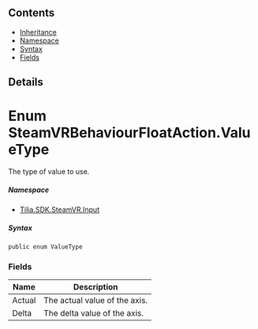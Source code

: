 ## Contents

* [Inheritance]
* [Namespace]
* [Syntax]
* [Fields]

## Details

# Enum SteamVRBehaviourFloatAction.ValueType

The type of value to use.

##### Namespace

* [Tilia.SDK.SteamVR.Input]

##### Syntax

```
public enum ValueType
```

### Fields

| Name | Description |
| --- | --- |
| Actual | The actual value of the axis. |
| Delta | The delta value of the axis. |

[Tilia.SDK.SteamVR.Input]: README.md
[Inheritance]: #Inheritance
[Namespace]: #Namespace
[Syntax]: #Syntax
[Fields]: #Fields
